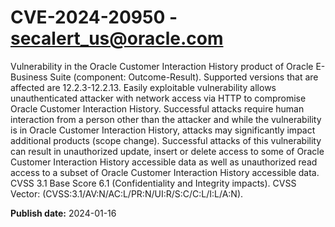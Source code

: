 # CVE-2024-20950 - secalert_us@oracle.com

Vulnerability in the Oracle Customer Interaction History product of Oracle E-Business Suite (component: Outcome-Result).  Supported versions that are affected are 12.2.3-12.2.13. Easily exploitable vulnerability allows unauthenticated attacker with network access via HTTP to compromise Oracle Customer Interaction History.  Successful attacks require human interaction from a person other than the attacker and while the vulnerability is in Oracle Customer Interaction History, attacks may significantly impact additional products (scope change). Successful attacks of this vulnerability can result in  unauthorized update, insert or delete access to some of Oracle Customer Interaction History accessible data as well as  unauthorized read access to a subset of Oracle Customer Interaction History accessible data. CVSS 3.1 Base Score 6.1 (Confidentiality and Integrity impacts).  CVSS Vector: (CVSS:3.1/AV:N/AC:L/PR:N/UI:R/S:C/C:L/I:L/A:N).

**Publish date:** 2024-01-16
